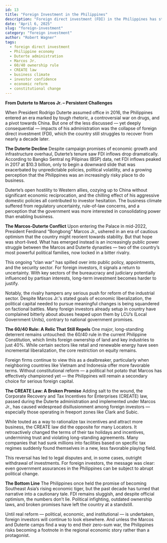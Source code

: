```yaml
---
id: 13
title: "Foreign Investment in the Philippines"
description: "Foreign direct investment (FDI) in the Philippines has struggled under the weight of political infighting, outdated ownership laws, and broken promises. From Duterte’s pivot to China and policy unpredictability, to Marcos Jr.’s stalled reforms and constitutional roadblocks, this article dissects why foreign investors are hesitant—and what must change for the country to regain its footing in Southeast Asia."
date: "April 6, 2025"
slug: "foreign-investment"
category: "foreign investment"
author: "Robert Wagner"
tags:
  - foreign direct investment
  - Philippine economy
  - Duterte administration
  - Marcos Jr.
  - 60/40 ownership rule
  - CREATE law
  - business climate
  - investor confidence
  - economic reform
  - constitutional change
---
```


**From Duterte to Marcos Jr. – Persistent Challenges**

When President Rodrigo Duterte assumed office in 2016, the Philippines entered an era marked by tough rhetoric, a controversial war on drugs, and a pivot towards China. But one of the less discussed — yet deeply consequential — impacts of his administration was the collapse of foreign direct investment (FDI), which the country still struggles to recover from nearly a decade later.

**The Duterte Decline**
Despite campaign promises of economic growth and infrastructure overhaul, Duterte’s tenure saw FDI inflows drop dramatically. According to Bangko Sentral ng Pilipinas (BSP) data, net FDI inflows peaked in 2017 at $10.3 billion, only to begin a downward slide that was exacerbated by unpredictable policies, political volatility, and a growing perception that the Philippines was an increasingly risky place to do business.

Duterte’s open hostility to Western allies, cozying up to China without significant economic reciprocation, and the chilling effect of his aggressive domestic policies all contributed to investor hesitation. The business climate suffered from regulatory uncertainty, rule-of-law concerns, and a perception that the government was more interested in consolidating power than enabling business.

**The Marcos-Duterte Conflict**
Upon entering the Palace in mid-2022, President Ferdinand “Bongbong” Marcos Jr., ushered in an era of cautious optimism that the country might reorient towards stability. But that hope was short-lived. What has emerged instead is an increasingly public power struggle between the Marcos and Duterte dynasties — two of the country’s most powerful political families, now locked in a bitter rivalry.

This ongoing “clan war” has spilled over into public policy, appointments, and the security sector. For foreign investors, it signals a return to uncertainty. With key sectors of the bureaucracy and judiciary potentially influenced by partisan interests, long-term investment becomes harder to justify.

Notably, the rivalry hampers any serious push for reform of the industrial sector. Despite Marcos Jr.'s stated goals of economic liberalization, the political capital needed to pursue meaningful changes is being squandered on factional battles. Many foreign investors already setup in country have complained bitterly about abuses heaped upon them by LCU’s (Local Government Units), contrary to national government promises.

**The 60/40 Rule: A Relic That Still Repels**
One major, long-standing deterrent remains untouched: the 60/40 rule in the current Philippine Constitution, which limits foreign ownership of land and key industries to just 40%. While certain sectors like retail and renewable energy have seen incremental liberalization, the core restriction on equity remains.

Foreign firms continue to view this as a dealbreaker, particularly when neighboring countries like Vietnam and Indonesia offer more favorable terms. Without constitutional reform — a political hot potato that Marcos has effectively championed yet — the Philippines will remain a secondary choice for serious foreign capital.

**The CREATE Law: A Broken Promise**
Adding salt to the wound, the Corporate Recovery and Tax Incentives for Enterprises (CREATE) law, passed during the Duterte administration and implemented under Marcos Jr., has caused widespread disillusionment among foreign investors — especially those operating in freeport zones like Clark and Subic.

While touted as a way to rationalize tax incentives and attract more business, the CREATE law did the opposite for many Locators. It retroactively changed the terms of their tax holidays and incentives, undermining trust and violating long-standing agreements. Many companies that had sunk millions into facilities based on specific tax regimes suddenly found themselves in a new, less favorable playing field.

This reversal has led to legal disputes and, in some cases, outright withdrawal of investments. For foreign investors, the message was clear: even government assurances in the Philippines can be subject to abrupt political change.

**The Bottom Line**
The Philippines once held the promise of becoming Southeast Asia’s rising economic tiger, but the past decade has turned that narrative into a cautionary tale. FDI remains sluggish, and despite official optimism, the numbers don’t lie. Political infighting, outdated ownership laws, and broken promises have left the country at a standstill.

Until real reform — political, economic, and institutional — is undertaken, foreign investors will continue to look elsewhere. And unless the Marcos and Duterte camps find a way to end their zero-sum war, the Philippines risks becoming a footnote in the regional economic story rather than a protagonist.
